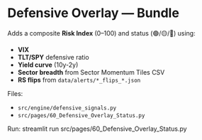 # Defensive Overlay — Bundle

Adds a composite **Risk Index** (0–100) and status (🟢/🟡/🔴) using:
- **VIX**
- **TLT/SPY** defensive ratio
- **Yield curve** (10y-2y)
- **Sector breadth** from Sector Momentum Tiles CSV
- **RS flips** from `data/alerts/*_flips_*.json`

Files:
- `src/engine/defensive_signals.py`
- `src/pages/60_Defensive_Overlay_Status.py`

Run:
  streamlit run src/pages/60_Defensive_Overlay_Status.py
